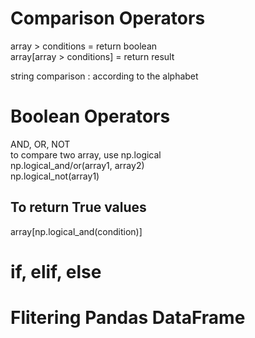 # Comparison Operators

array > conditions = return boolean  
array[array > conditions] = return result

string comparison : according to the alphabet


# Boolean Operators

AND, OR, NOT  
to compare two array, use np.logical  
np.logical_and/or(array1, array2)  
np.logical_not(array1)  

## To return True values  
array[np.logical_and(condition)]


# if, elif, else

# Flitering Pandas DataFrame
